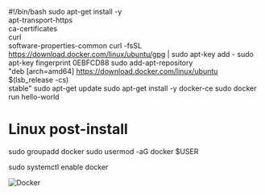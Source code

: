 
#!/bin/bash
sudo apt-get install -y \
    apt-transport-https \
    ca-certificates \
    curl \
    software-properties-common
curl -fsSL <https://download.docker.com/linux/ubuntu/gpg> | sudo apt-key add -
sudo apt-key fingerprint 0EBFCD88
sudo add-apt-repository \
   "deb [arch=amd64] <https://download.docker.com/linux/ubuntu> \
   $(lsb_release -cs) \
   stable"
sudo apt-get update
sudo apt-get install -y docker-ce
sudo docker run hello-world

# Linux post-install

sudo groupadd docker
sudo usermod -aG docker $USER

sudo systemctl enable docker


![Docker](https://user-images.githubusercontent.com/10111342/234973610-e6dc2b4e-8c6a-4180-92d2-8efd5f6aa688.png)
